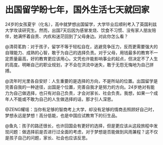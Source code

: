 # 出国留学盼七年，国外生活七天就回家

24岁的女孩夏宇（化名），高中就梦想出国留学，大学毕业后顺利考入了英国利兹大学攻读研究生。然而，出国7天后因为感冒发烧、饮食不习惯、没有家人朋友陪伴，她满怀着自责、内疚和迷茫回到了父母身边。对此你怎么看？

@清荷茗韵：对于孩子，留学不等于轻松自在，逃避竞争压力，反而更需要强大的自理能力、成熟的心智，敢于为自己的选择负责。对于父母，用钱最多的教育不一定质量最高，好的教育更应该用心。文凭也许能影响事业的起点，但决定不了人生的高度。明晰自己的职业规划，才不会在洪流中迷失，敢于无怨无悔地为自己拼搏。

@流年时光里各自安好：人生重要的是选择的方向，不是所站的位置。出国留学是完善自我的一种途径，出国是个位置，完善自我才是努力的方向。24岁绝对有能力为自己做选择，也只有对自己负责，才会对家长、社会负责。我想，如果一个成年人不能或不敢为自己的人生做选择的话，那才引人深思。

@ZENG耀瑶：当你有足够的智商考上大学，却没有足够的情商去照顾好自己时，梦想永远是梦想！高分低能，也是中国应试教育下的衍生品。

@鱼丸：孩子的路还很长，也许回国会有更好的选择，但是更应该从这段旅程中发现问题：做选择前是否进行过全面的考虑，对于梦想是否能做到风雨兼程？这不仅是孩子自己的问题，家长、社会也应该反思。